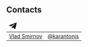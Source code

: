 <!--
## Hi there 👋
-->

<!--
**smirnovlad/smirnovlad** is a ✨ _special_ ✨ repository because its `README.md` (this file) appears on your GitHub profile.

Here are some ideas to get you started:

- 🔭 I’m currently working on ...
- 🌱 I’m currently learning ...
- 👯 I’m looking to collaborate on ...
- 🤔 I’m looking for help with ...
- 💬 Ask me about ...
- 📫 How to reach me: ...
- 😄 Pronouns: ...
- ⚡ Fun fact: ...
-->

<!--
- 🎓 4th year student at [MIPT](https://mipt.ru/english)
- 🍋 Currently working on Recommendation systems at [Yandex.Lavka](https://lavka.yandex.ru/)
-->

<!--
## Blog posts

 - 👨‍💻 [My internship experience at Yandex](https://habr.com/ru/articles/854740/)
-->

## Contacts
<table>
    <thead>
      <tr>
<!--       <td><img height="20px" src="https://github.com/AlexRoar/alexroar/raw/main/assets/linkedin.svg"></td>   -->
      <td><img height="20px" src="https://github.com/AlexRoar/alexroar/raw/main/assets/telegram.svg"></td>  
<!--       <td><img height="20px" src="https://github.com/AlexRoar/alexroar/raw/main/assets/gmail.svg"></td>   -->
      </tr>
    </thead>
    <tbody>
      <tr>
      <td><a href="https://www.linkedin.com/in/karantonisvs/">Vlad Smirnov</a></td>  
      <td><a href="https://t.me/karantonis/">@karantonis</a></td>  
<!--       <td><a href="mailto:...">...</a></td> -->
      </tr>
    </tbody>
</table>
